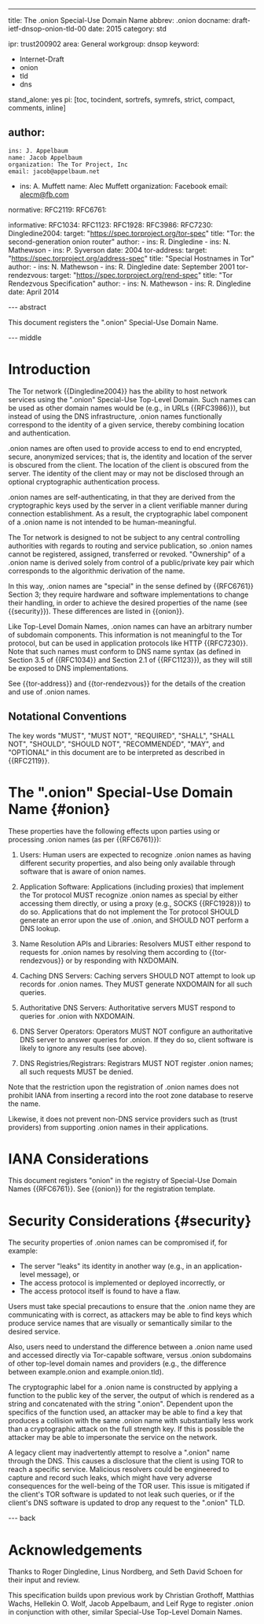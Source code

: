 ---
title: The .onion Special-Use Domain Name
abbrev: .onion
docname: draft-ietf-dnsop-onion-tld-00
date: 2015
category: std

ipr: trust200902
area: General
workgroup: dnsop
keyword: 
 - Internet-Draft
 - onion
 - tld
 - dns

stand_alone: yes
pi: [toc, tocindent, sortrefs, symrefs, strict, compact, comments, inline]

author:
 - 
    ins: J. Appelbaum
    name: Jacob Appelbaum
    organization: The Tor Project, Inc
    email: jacob@appelbaum.net
 -
    ins: A. Muffett
    name: Alec Muffett
    organization: Facebook
    email: alecm@fb.com    

normative:
  RFC2119:
  RFC6761:

informative:
  RFC1034:
  RFC1123:
  RFC1928:
  RFC3986:
  RFC7230:
  Dingledine2004:
    target: "https://spec.torproject.org/tor-spec"
    title: "Tor: the second-generation onion router"
    author:
      - ins: R. Dingledine
      - ins: N. Mathewson
      - ins: P. Syverson
    date: 2004
  tor-address:
    target: "https://spec.torproject.org/address-spec"
    title: "Special Hostnames in Tor"
    author:
      - ins: N. Mathewson
      - ins: R. Dingledine
    date: September 2001
  tor-rendezvous:
    target: "https://spec.torproject.org/rend-spec"
    title: "Tor Rendezvous Specification"
    author: 
      - ins: N. Mathewson
      - ins: R. Dingledine
    date: April 2014

--- abstract

This document registers the ".onion" Special-Use Domain Name.

--- middle

# Introduction

The Tor network {{Dingledine2004}} has the ability to host network services
using the ".onion" Special-Use Top-Level Domain. Such names can be used as other domain
names would be (e.g., in URLs {{RFC3986}}), but instead of using the DNS
infrastructure, .onion names functionally correspond to the identity of a
given service, thereby combining location and authentication.

.onion names are often used to provide access to end to end encrypted, secure,
anonymized services; that is, the identity and location of the server is
obscured from the client. The location of the client is obscured from the
server. The identity of the client may or may not be disclosed through an
optional cryptographic authentication process.

.onion names are self-authenticating, in that they are derived from the
cryptographic keys used by the server in a client verifiable manner during
connection establishment. As a result, the cryptographic label component of a
.onion name is not intended to be human-meaningful.

The Tor network is designed to not be subject to any central controlling
authorities with regards to routing and service publication, so .onion names
cannot be registered, assigned, transferred or revoked. "Ownership" of a .onion
name is derived solely from control of a public/private key pair which
corresponds to the algorithmic derivation of the name.

In this way, .onion names are "special" in the sense defined by {{RFC6761}}
Section 3; they require hardware and software implementations to change their
handling, in order to achieve the desired properties of the name (see
{{security}}). These differences are listed in {{onion}}.

Like Top-Level Domain Names, .onion names can have an arbitrary number of
subdomain components. This information is not meaningful to the Tor protocol,
but can be used in application protocols like HTTP {{RFC7230}}. Note that such
names must conform to DNS name syntax (as defined in Section 3.5 of {{RFC1034}}
and Section 2.1 of {{RFC1123}}), as they will still be exposed to DNS
implementations.

See {{tor-address}} and {{tor-rendezvous}} for the details of the creation and
use of .onion names.

## Notational Conventions

The key words "MUST", "MUST NOT", "REQUIRED", "SHALL", "SHALL NOT", "SHOULD",
"SHOULD NOT", "RECOMMENDED", "MAY", and "OPTIONAL" in this document are to be
interpreted as described in {{RFC2119}}.


# The ".onion" Special-Use Domain Name {#onion}

These properties have the following effects upon parties using or processing
.onion names (as per {{RFC6761}}):

1. Users: Human users are expected to recognize .onion names as having
different security properties, and also being only available through software
that is aware of onion names.

2. Application Software: Applications (including proxies) that implement the Tor 
protocol MUST recognize .onion names as special by either accessing them directly, 
or using a proxy (e.g., SOCKS {{RFC1928}}) to do so. Applications that do not 
implement the Tor protocol SHOULD generate an error upon the use of .onion, and 
SHOULD NOT perform a DNS lookup.

3. Name Resolution APIs and Libraries: Resolvers MUST either respond to 
requests for .onion names by resolving them according to {{tor-rendezvous}} or by 
responding with NXDOMAIN.

4. Caching DNS Servers: Caching servers SHOULD NOT attempt to look up records
for .onion names. They MUST generate NXDOMAIN for all such queries.

5. Authoritative DNS Servers: Authoritative servers MUST respond to queries
for .onion with NXDOMAIN.

6. DNS Server Operators: Operators MUST NOT configure an authoritative DNS
server to answer queries for .onion. If they do so, client software is likely
to ignore any results (see above).

7. DNS Registries/Registrars: Registrars MUST NOT register .onion names; all
such requests MUST be denied.

Note that the restriction upon the registration of .onion names does not
prohibit IANA from inserting a record into the root zone database to reserve
the name.

Likewise, it does not prevent non-DNS service providers such as (trust
providers) from supporting .onion names in their applications.

# IANA Considerations

This document registers "onion" in the registry of Special-Use Domain Names {{RFC6761}}. See {{onion}} for the registration template.

# Security Considerations {#security}

The security properties of .onion names can be compromised if, for example:

* The server "leaks" its identity in another way (e.g., in an application-level message), or
* The access protocol is implemented or deployed incorrectly, or
* The access protocol itself is found to have a flaw.

Users must take special precautions to ensure that the .onion name they are
communicating with is correct, as attackers may be able to find keys which
produce service names that are visually or semantically similar to
the desired service.

Also, users need to understand the difference between a .onion name used and
accessed directly via Tor-capable software, versus .onion subdomains of other
top-level domain names and providers (e.g., the difference between example.onion and
example.onion.tld).

The cryptographic label for a .onion name is constructed by applying a
function to the public key of the server, the output of which is rendered
as a string and concatenated with the string ".onion". Dependent upon the
specifics of the function used, an attacker may be able to find a key that
produces a collision with the same .onion name with substantially less work
than a cryptographic attack on the full strength key. If this is possible the
attacker may be able to impersonate the service on the network.

A legacy client may inadvertently attempt to resolve a ".onion" name through
the DNS. This causes a disclosure that the client is using TOR to reach a
specific service. Malicious resolvers could be engineered to capture and
record such leaks, which might have very adverse consequences for the
well-being of the TOR user. This issue is mitigated if the client's TOR
software is updated to not leak such queries, or if the client's DNS
software is updated to drop any request to the ".onion" TLD.


--- back

# Acknowledgements

Thanks to Roger Dingledine, Linus Nordberg, and Seth David Schoen for their input and review.

This specification builds upon previous work by Christian Grothoff, Matthias Wachs, Hellekin
O. Wolf, Jacob Appelbaum, and Leif Ryge to register .onion in conjunction with other, 
similar Special-Use Top-Level Domain Names.
